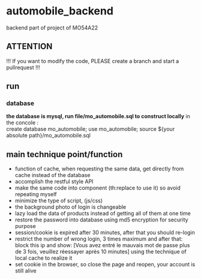 # automobile_backend
backend part of project of MO54A22

## ATTENTION
!!! If you want to modify the code, PLEASE create a branch and start a pullrequest !!!

## run
### database
**the database is mysql, run file/mo_automobile.sql to construct locally**
in the concole :  
create database mo_automobile;
use mo_automobile;
source ${your absolute path}/mo_automobile.sql


## main technique point/function
* function of cache, when requesting the same data, get directly from cache instead of the database 
* accomplish the restful style API
* make the same code into component (th:replace to use it) so avoid repeating myself
* minimize the type of script, (js/css)
* the background photo of login is changeable  
* lazy load the data of products instead of getting all of them at one time
* restore the password into database using md5 encryption for security purpose
* session/cookie is expired after 30 minutes, after that you should re-login
* restrict the number of wrong login, 3 times maximum and after that: block this ip and show:
[Vous avez entré le mauvais mot de passe plus de 3 fois, veuillez réessayer après 10 minutes]
using the technique of local cache to realize it
* set cookie in the browser, so close the page and reopen, your account is still alive



